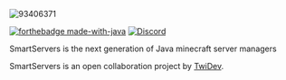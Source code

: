 
![93406371](https://user-images.githubusercontent.com/54634512/145220007-cd001053-40f4-4ac5-a8a5-4eb69ffd2620.png)

[![forthebadge made-with-java](https://forthebadge.com/images/badges/made-with-java.svg)](https://java.com/)
[![Discord](https://img.shields.io/badge/Discord-Soon-d)](https://discord.gg/smartservers)

SmartServers is the next generation of Java minecraft server managers

SmartServers is an open collaboration project by [TwiDev](https://github.com/TwiDev).
